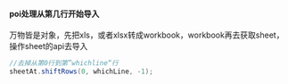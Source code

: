 #### poi处理从第几行开始导入

万物皆是对象，先把xls，或者xlsx转成workbook，workbook再去获取sheet，操作sheet的api去导入

```java
//去掉从第0行到第”whichline“行
sheetAt.shiftRows(0, whichLine, -1);
```
